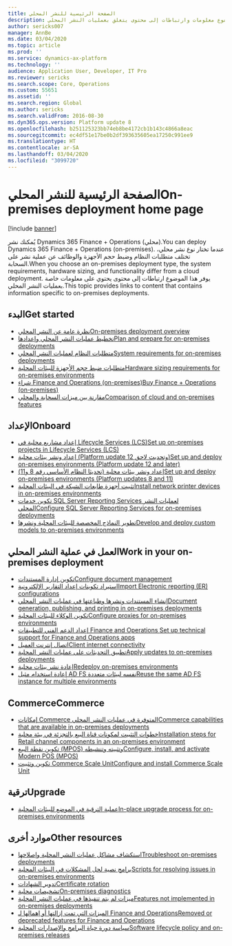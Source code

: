 ```yaml
---
title: الصفحة الرئيسية للنشر المحلي
description: يوفر هذا الموضوع معلومات وارتباطات إلى محتوى يتعلق بعمليات النشر المحلي.
author: sericks007
manager: AnnBe
ms.date: 03/04/2020
ms.topic: article
ms.prod: ''
ms.service: dynamics-ax-platform
ms.technology: ''
audience: Application User, Developer, IT Pro
ms.reviewer: sericks
ms.search.scope: Core, Operations
ms.custom: 55651
ms.assetid: ''
ms.search.region: Global
ms.author: sericks
ms.search.validFrom: 2016-08-30
ms.dyn365.ops.version: Platform update 8
ms.openlocfilehash: b251125323bb74eb8be4172cb1b143c4866a8eac
ms.sourcegitcommit: ec4df51e17be0b2df393635605ea17250c991ee9
ms.translationtype: HT
ms.contentlocale: ar-SA
ms.lasthandoff: 03/04/2020
ms.locfileid: "3099720"
---
```

# <a name="on-premises-deployment-home-page"></a><span data-ttu-id="f3805-103">الصفحة الرئيسية للنشر المحلي</span><span class="sxs-lookup"><span data-stu-id="f3805-103">On-premises deployment home page</span></span>

[!include [banner](../includes/banner.md)]

<span data-ttu-id="f3805-104">يُمكنك نشر Dynamics 365 Finance + Operations (محلي).</span><span class="sxs-lookup"><span data-stu-id="f3805-104">You can deploy Dynamics 365 Finance + Operations (on-premises).</span></span> <span data-ttu-id="f3805-105">عندما تختار نوع نشر محلي، تختلف متطلبات النظام وضبط حجم الأجهزة والوظائف عن عملية نشر على السحابة.</span><span class="sxs-lookup"><span data-stu-id="f3805-105">When you choose an on-premises deployment type, the system requirements, hardware sizing, and functionality differ from a cloud deployment.</span></span> <span data-ttu-id="f3805-106">يوفر هذا الموضوع ارتباطات إلى محتوى يحتوي على معلومات خاصة بعمليات النشر المحلي.</span><span class="sxs-lookup"><span data-stu-id="f3805-106">This topic provides links to content that contains information specific to on-premises deployments.</span></span>

## <a name="get-started"></a><span data-ttu-id="f3805-107">البدء</span><span class="sxs-lookup"><span data-stu-id="f3805-107">Get started</span></span>
- [<span data-ttu-id="f3805-108">نظرة عامة عن النشر المحلي</span><span class="sxs-lookup"><span data-stu-id="f3805-108">On-premises deployment overview</span></span>](on-premises-overview.md)
- [<span data-ttu-id="f3805-109">تخطيط عمليات النشر المحلي وإعدادها</span><span class="sxs-lookup"><span data-stu-id="f3805-109">Plan and prepare for on-premises deployments</span></span>](plan-onprem-deployment.md)
- [<span data-ttu-id="f3805-110">متطلبات النظام لعمليات النشر المحلي</span><span class="sxs-lookup"><span data-stu-id="f3805-110">System requirements for on-premises deployments</span></span>](../../fin-ops/get-started/system-requirements-on-prem.md)
- [<span data-ttu-id="f3805-111">متطلبات ضبط حجم الأجهزة للبيئات المحلية</span><span class="sxs-lookup"><span data-stu-id="f3805-111">Hardware sizing requirements for on-premises environments</span></span>](../../fin-ops/get-started/hardware-sizing-on-premises-environments.md)
- [<span data-ttu-id="f3805-112">شراء Finance and Operations (on-premises)</span><span class="sxs-lookup"><span data-stu-id="f3805-112">Buy Finance + Operations (on-premises)</span></span>](../../fin-ops/get-started/purchase-on-premises.md)
- [<span data-ttu-id="f3805-113">مقارنة بين ميزات السحابة والمحلي</span><span class="sxs-lookup"><span data-stu-id="f3805-113">Comparison of cloud and on-premises features</span></span>](../../fin-ops/get-started/cloud-prem-comparison.md)

## <a name="onboard"></a><span data-ttu-id="f3805-114">الإعداد</span><span class="sxs-lookup"><span data-stu-id="f3805-114">Onboard</span></span>
- [<span data-ttu-id="f3805-115">إعداد مشاريع محلية في Lifecycle Services (LCS)</span><span class="sxs-lookup"><span data-stu-id="f3805-115">Set up on-premises projects in Lifecycle Services (LCS)</span></span>](../lifecycle-services/lbd-create-lcs-on-prem-project.md)
- [<span data-ttu-id="f3805-116">إعداد ونشر بيئات محلية (Platform update 12 وتحديث لاحق)</span><span class="sxs-lookup"><span data-stu-id="f3805-116">Set up and deploy on-premises environments (Platform update 12 and later)</span></span>](setup-deploy-on-premises-pu12.md)
- [<span data-ttu-id="f3805-117">إعداد ونشر بيئات محلية (تحديثا النظام الأساسي رقم 8 و11)</span><span class="sxs-lookup"><span data-stu-id="f3805-117">Set up and deploy on-premises environments (Platform updates 8 and 11)</span></span>](setup-deploy-on-premises-pu8-pu11.md)
- [<span data-ttu-id="f3805-118">تثبيت أجهزة طابعات الشبكة في البيئات المحلية</span><span class="sxs-lookup"><span data-stu-id="f3805-118">Install network printer devices in on-premises environments</span></span>](../analytics/install-network-printer-onprem.md)
- [<span data-ttu-id="f3805-119">تكوين خدمات SQL Server Reporting Services لعمليات النشر المحلي</span><span class="sxs-lookup"><span data-stu-id="f3805-119">Configure SQL Server Reporting Services for on-premises deployments</span></span>](../analytics/configure-ssrs-on-premises.md)
- [<span data-ttu-id="f3805-120">تطوير النماذج المخصصة للبيئات المحلية ونشرها</span><span class="sxs-lookup"><span data-stu-id="f3805-120">Develop and deploy custom models to on-premises environments</span></span>](develop-deploy-custom-models-on-premises.md)

## <a name="work-in-your-on-premises-deployment"></a><span data-ttu-id="f3805-121">العمل في عملية النشر المحلي</span><span class="sxs-lookup"><span data-stu-id="f3805-121">Work in your on-premises deployment</span></span>
- [<span data-ttu-id="f3805-122">تكوين إدارة المستندات</span><span class="sxs-lookup"><span data-stu-id="f3805-122">Configure document management</span></span>](../../fin-ops/organization-administration/configure-document-management.md)
- [<span data-ttu-id="f3805-123">استيراد تكوينات إعداد التقارير الإلكترونية</span><span class="sxs-lookup"><span data-stu-id="f3805-123">Import Electronic reporting (ER) configurations</span></span>](../analytics/electronic-reporting-import-ger-configurations.md)
- [<span data-ttu-id="f3805-124">إنشاء المستندات ونشرها وطباعتها في عمليات النشر المحلي</span><span class="sxs-lookup"><span data-stu-id="f3805-124">Document generation, publishing, and printing in on-premises deployments</span></span>](../analytics/printing-capabilities-on-premises.md)
- [<span data-ttu-id="f3805-125">تكوين الوكلاء للبيئات المحلية</span><span class="sxs-lookup"><span data-stu-id="f3805-125">Configure proxies for on-premises environments</span></span>](onprem-reverseproxy.md)
- [<span data-ttu-id="f3805-126">إعداد الدعم الفني للتطبيقات Finance and Operations </span><span class="sxs-lookup"><span data-stu-id="f3805-126">Set up technical support for Finance and Operations apps</span></span>](../lifecycle-services/support-experience.md)
- [<span data-ttu-id="f3805-127">اتصال إنترنت العميل</span><span class="sxs-lookup"><span data-stu-id="f3805-127">Client internet connectivity</span></span>](../user-interface/client-disconnected.md)
- [<span data-ttu-id="f3805-128">تطبيق التحديثات على عمليات النشر المحلية</span><span class="sxs-lookup"><span data-stu-id="f3805-128">Apply updates to on-premises deployments</span></span>](apply-updates-on-premises.md)
- [<span data-ttu-id="f3805-129">إعادة نشر بيئات محلية</span><span class="sxs-lookup"><span data-stu-id="f3805-129">Redeploy on-premises environments</span></span>](redeploy-on-prem.md)
- [<span data-ttu-id="f3805-130">إعادة استخدام مثيل AD FS نفسه لبيئات متعددة</span><span class="sxs-lookup"><span data-stu-id="f3805-130">Reuse the same AD FS instance for multiple environments</span></span>](onprem-reuseadfs.md)

## <a name="commerce"></a><span data-ttu-id="f3805-131">Commerce</span><span class="sxs-lookup"><span data-stu-id="f3805-131">Commerce</span></span>
- [<span data-ttu-id="f3805-132">إمكانات Commerce المتوفرة في عمليات النشر المحلي</span><span class="sxs-lookup"><span data-stu-id="f3805-132">Commerce capabilities that are available in on-premises deployments</span></span>](../../../retail/retail-onprem.md)
- [<span data-ttu-id="f3805-133">خطوات التثبيت لمكونات قناة البيع بالتجزئة في بيئة محلية</span><span class="sxs-lookup"><span data-stu-id="f3805-133">Installation steps for Retail channel components in an on-premises environment</span></span>](deploy-retail-onprem.md)
- [<span data-ttu-id="f3805-134">تكوين نقطة البيع (MPOS) وتثبيته وتنشيطه</span><span class="sxs-lookup"><span data-stu-id="f3805-134">Configure, install, and activate Modern POS (MPOS)</span></span>](../../../retail/retail-modern-pos-device-activation.md)
- [<span data-ttu-id="f3805-135">تكوين وتثبيت Commerce Scale Unit</span><span class="sxs-lookup"><span data-stu-id="f3805-135">Configure and install Commerce Scale Unit</span></span>](../../../retail/dev-itpro/retail-store-scale-unit-configuration-installation.md)

## <a name="upgrade"></a><span data-ttu-id="f3805-136">ترقية</span><span class="sxs-lookup"><span data-stu-id="f3805-136">Upgrade</span></span>
- [<span data-ttu-id="f3805-137">عملية الترقية في الموضع للبيئات المحلية</span><span class="sxs-lookup"><span data-stu-id="f3805-137">In-place upgrade process for on-premises environments</span></span>](../migration-upgrade/on-prem-upgrade.md)

## <a name="other-resources"></a><span data-ttu-id="f3805-138">موارد أخرى</span><span class="sxs-lookup"><span data-stu-id="f3805-138">Other resources</span></span>
- [<span data-ttu-id="f3805-139">استكشاف مشاكل عمليات النشر المحلية وإصلاحها</span><span class="sxs-lookup"><span data-stu-id="f3805-139">Troubleshoot on-premises deployments</span></span>](troubleshoot-on-prem.md)
- [<span data-ttu-id="f3805-140">برامج نصية لحل المشكلات في البيئات المحلية</span><span class="sxs-lookup"><span data-stu-id="f3805-140">Scripts for resolving issues in on-premises environments</span></span>](onprem-tsg-implementations.md)
- [<span data-ttu-id="f3805-141">تدوير الشهادات</span><span class="sxs-lookup"><span data-stu-id="f3805-141">Certificate rotation</span></span>](certificate-rotation-on-prem.md)
- [<span data-ttu-id="f3805-142">تشخيصات محلية</span><span class="sxs-lookup"><span data-stu-id="f3805-142">On-premises diagnostics</span></span>](on-premises-diagnostics.md)
- [<span data-ttu-id="f3805-143">ميزات لم يتم تنفيذها في عمليات النشر المحلية‬</span><span class="sxs-lookup"><span data-stu-id="f3805-143">Features not implemented in on-premises deployments</span></span>](../../fin-ops/get-started/features-not-implemented-on-prem.md)
- [<span data-ttu-id="f3805-144">الميزات التي تمت إزالتها أو إهمالها لـ Finance and Operations</span><span class="sxs-lookup"><span data-stu-id="f3805-144">Removed or deprecated features for Finance and Operations</span></span>](../migration-upgrade/deprecated-features.md)
- [<span data-ttu-id="f3805-145">سياسة دورة حياة البرامج والإصدارات المحلية</span><span class="sxs-lookup"><span data-stu-id="f3805-145">Software lifecycle policy and on-premises releases</span></span>](../migration-upgrade/on-prem-version-update-policy.md)
 
